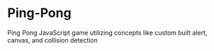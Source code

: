 # Ping-Pong
Ping Pong JavaScript game utilizing concepts like custom built alert, canvas, and collision detection
